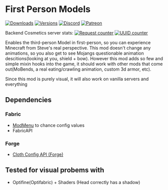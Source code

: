 # First Person Models

[![Downloads](http://cf.way2muchnoise.eu/full_333287_downloads.svg)](https://www.curseforge.com/minecraft/mc-mods/first-person-model/)
[![Versions](http://cf.way2muchnoise.eu/versions/333287.svg)](https://www.curseforge.com/minecraft/mc-mods/first-person-model/)
[![Discord](https://img.shields.io/discord/342814924310970398?color=%237289DA&label=Discord&logo=discord&logoColor=white)](https://discordapp.com/invite/yk4caxM)
[![Patreon](https://img.shields.io/endpoint.svg?url=https%3A%2F%2Fshieldsio-patreon.vercel.app%2Fapi%3Fusername%3Dtr7zw%26type%3Dpatrons&style=for-the-badge)](https://www.patreon.com/tr7zw)

Backend Cosmetics server stats: [![Request counter](https://img.shields.io/badge/dynamic/json?color=GREEN&label=Requests%20the%20last%2060s&query=requestCounter60s&url=https%3A%2F%2Ffirstperson.tr7zw.dev%2Ffirstperson%2Fstats)]() 
[![UUID counter](https://img.shields.io/badge/dynamic/json?color=GREEN&label=Processed%20UUIDs%20the%20last%2060s&query=uuidCounter60s&url=https%3A%2F%2Ffirstperson.tr7zw.dev%2Ffirstperson%2Fstats)]()

Enables the third-person Model in first-person, so you can experience Minecraft from Steve's real perspective. This mod doesn't change any animations, so you also get to see Mojangs questionable animation descitions(looking at you, shield + bow). However this mod adds so few and simple mixin hooks into the game, it should work with other mods that come out(MoBends, a real eating/crawling animation, custom 3d armor, etc).

Since this mod is purely visual, it will also work on vanilla servers and everything 

## Dependencies

### Fabric
- [ModMenu](https://www.curseforge.com/minecraft/mc-mods/modmenu) to chance config values
- FabricAPI

### Forge
- [Cloth Config API (Forge)](https://www.curseforge.com/minecraft/mc-mods/cloth-config-forge)

## Tested for visual probems with

- Optifine(Optifabric) + Shaders (Head correctly has a shadow)